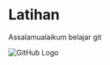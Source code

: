 # Latihan

Assalamualaikum
belajar git

![GitHub Logo](http://stellinadiving.com/wp-content/uploads/2018/10/get-a-logo-designed-free-online-logo-maker-design-a-custom-logo-canva-ideas.png)


